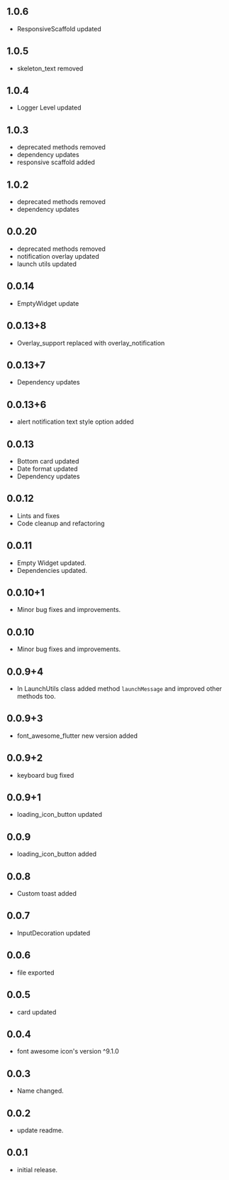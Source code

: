 ## 1.0.6

- ResponsiveScaffold updated

## 1.0.5

- skeleton_text removed

## 1.0.4

- Logger Level updated

## 1.0.3

- deprecated methods removed
- dependency updates
- responsive scaffold added

## 1.0.2

- deprecated methods removed
- dependency updates

## 0.0.20

- deprecated methods removed
- notification overlay updated
- launch utils updated

## 0.0.14

- EmptyWidget update

## 0.0.13+8

- Overlay_support replaced with overlay_notification

## 0.0.13+7

- Dependency updates

## 0.0.13+6

- alert notification text style option added

## 0.0.13

- Bottom card updated
- Date format updated
- Dependency updates

## 0.0.12

- Lints and fixes
- Code cleanup and refactoring

## 0.0.11

- Empty Widget updated.
- Dependencies updated.

## 0.0.10+1

- Minor bug fixes and improvements.

## 0.0.10

- Minor bug fixes and improvements.

## 0.0.9+4

- In LaunchUtils class added method `launchMessage` and improved other methods too.

## 0.0.9+3

- font_awesome_flutter new version added

## 0.0.9+2

- keyboard bug fixed

## 0.0.9+1

- loading_icon_button updated

## 0.0.9

- loading_icon_button added

## 0.0.8

- Custom toast added

## 0.0.7

- InputDecoration updated

## 0.0.6

- file exported

## 0.0.5

- card updated

## 0.0.4

- font awesome icon's version ^9.1.0

## 0.0.3

- Name changed.

## 0.0.2

- update readme.

## 0.0.1

- initial release.
